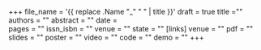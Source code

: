 +++
file_name = '{{ replace .Name "_" " " | title }}'
draft = true
title =""
authors = "" 
abstract = "" 
date =  
pages = ""
issn_isbn = "" 
venue = "" 
state = "" 
[links]
    venue = "" 
    pdf = "" 
    slides = "" 
    poster = "" 
    video = "" 
    code = "" 
    demo = "" 
+++